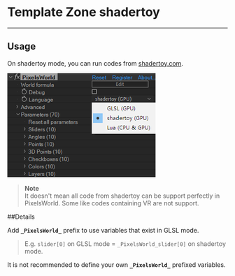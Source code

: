 # Template Zone shadertoy
---
## Usage
On shadertoy mode, you can run codes from [shadertoy.com](https://shadertoy.com). 

![shadertoyMode](shadertoyMode.png)

> **Note** <br/> It doesn't mean all code from shadertoy can be support perfectly in PixelsWorld. Some like codes containing VR are not support. 

##Details

Add **`_PixelsWorld_`** prefix to use variables that exist in GLSL mode. 


> E.g. `slider[0]` on GLSL mode =  `_PixelsWorld_slider[0]` on shadertoy mode. 


It is not recommended to define your own **`_PixelsWorld_`** prefixed variables. 